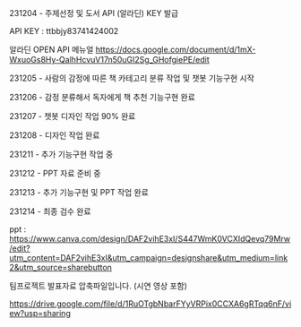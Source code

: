 231204 - 주제선정 및 도서 API (알라딘) KEY 발급

API KEY : ttbbjy83741424002

알라딘 OPEN API 메뉴얼
https://docs.google.com/document/d/1mX-WxuoGs8Hy-QalhHcvuV17n50uGI2Sg_GHofgiePE/edit

231205 - 사람의 감정에 따른 책 카테고리 분류 작업 및 챗봇 기능구현 시작

231206 - 감정 분류해서 독자에게 책 추천 기능구현 완료 

231207 - 챗봇 디자인 작업 90% 완료

231208 - 디자인 작업 완료 

231211 - 추가 기능구현 작업 중

231212 - PPT 자료 준비 중 

231213 - 추가 기능구현 및 PPT 작업 완료 

231214 - 최종 검수 완료

ppt : https://www.canva.com/design/DAF2vihE3xI/S447WmK0VCXIdQevq79Mrw/edit?utm_content=DAF2vihE3xI&utm_campaign=designshare&utm_medium=link2&utm_source=sharebutton



팀프로젝트 발표자료 압축파일입니다. (시연 영상 포함)

https://drive.google.com/file/d/1RuOTgbNbarFYyVRPix0CCXA6gRTqq6nF/view?usp=sharing
